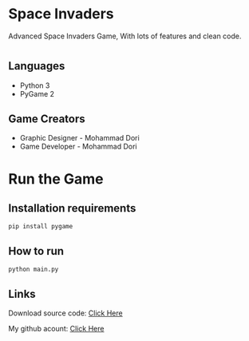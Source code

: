 # Space Invaders


Advanced Space Invaders Game, With lots of features and clean code.

#
## Languages

- Python 3
- PyGame 2



## Game Creators

- Graphic Designer - Mohammad Dori
- Game Developer - Mohammad Dori

# Run the Game

## Installation requirements
```
pip install pygame
```

## How to run

```
python main.py
```

## Links


Download source code: [Click Here](https://github.com/dori-dev/Space-Invaders/archive/refs/heads/master.zip)

My github acount: [Click Here](https://github.com/dori-dev/)
